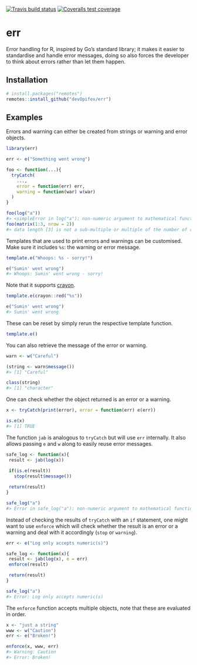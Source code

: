 
<!-- README.md is generated from README.Rmd. Please edit that file -->

<!-- badges: start -->

[![Travis build
status](https://travis-ci.com/devOpifex/err.svg?branch=master)](https://travis-ci.com/devOpifex/err)
[![Coveralls test
coverage](https://coveralls.io/repos/github/devOpifex/err/badge.svg)](https://coveralls.io/r/devOpifex/err?branch=master)
<!-- badges: end -->

# err

Error handling for R, inspired by Go’s standard library; it makes it
easier to standardise and handle error messages, doing so also forces
the developer to think about errors rather than let them happen.

## Installation

``` r
# install.packages("remotes")
remotes::install_github("devOpifex/err")
```

## Examples

Errors and warning can either be created from strings or warning and
error objects.

``` r
library(err)

err <- e("Something went wrong")

foo <- function(...){
  tryCatch(
    ..., 
    error = function(err) err, 
    warning = function(war) w(war) 
  )
}

foo(log("a"))
#> <simpleError in log("a"): non-numeric argument to mathematical function>
foo(matrix(1:3, nrow = 2))
#> data length [3] is not a sub-multiple or multiple of the number of rows [2]
```

Templates that are used to print errors and warnings can be customised.
Make sure it includes `%s`: the warning or error message.

``` r
template.e("Whoops: %s - sorry!")

e("Sumin' went wrong")
#> Whoops: Sumin' went wrong - sorry!
```

Note that it supports [crayon](http://github.com/r-lib/crayon).

``` r
template.e(crayon::red("%s"))

e("Sumin' went wrong")
#> Sumin' went wrong
```

These can be reset by simply rerun the respective template function.

``` r
template.e()
```

You can also retrieve the message of the error or warning.

``` r
warn <- w("Careful")

(string <- warn$message())
#> [1] "Careful"

class(string)
#> [1] "character"
```

One can check whether the object returned is an error or a warning.

``` r
x <- tryCatch(print(error), error = function(err) e(err))

is.e(x)
#> [1] TRUE
```

The function `jab` is analogous to `tryCatch` but will use `err`
internally. It also allows passing `e` and `w` along to easily reuse
error messages.

``` r
safe_log <- function(x){
 result <- jab(log(x))
 
 if(is.e(result))
   stop(result$message())

 return(result)
} 

safe_log("a")
#> Error in safe_log("a"): non-numeric argument to mathematical function
```

Instead of checking the results of `tryCatch` with an `if` statement,
one might want to use `enforce` which will check whether the result is
an error or a warning and deal with it accordingly (`stop` or
`warning`).

``` r
err <- e("Log only accepts numeric(s)")

safe_log <- function(x){
 result <- jab(log(x), e = err)
 enforce(result)

 return(result)
} 

safe_log("a")
#> Error: Log only accepts numeric(s)
```

The `enforce` function accepts multiple objects, note that these are
evaluated in order.

``` r
x <- "just a string"
www <- w("Caution")
err <- e("Broken!")

enforce(x, www, err)
#> Warning: Caution
#> Error: Broken!
```
